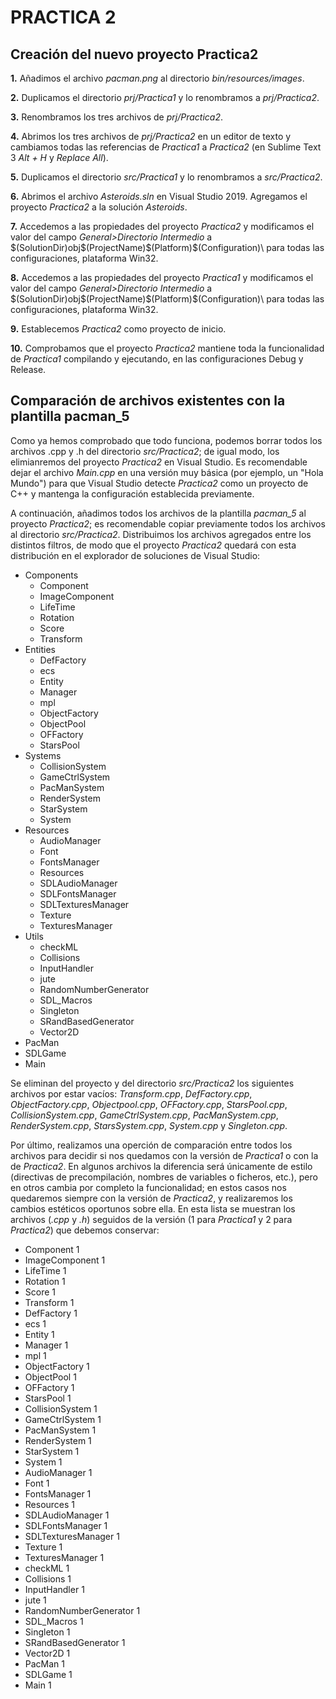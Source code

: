 # PRACTICA 2

## Creación del nuevo proyecto Practica2

**1.** Añadimos el archivo _pacman.png_ al directorio _bin/resources/images_.

**2.** Duplicamos el directorio _prj/Practica1_ y lo renombramos a _prj/Practica2_.

**3.** Renombramos los tres archivos de _prj/Practica2_.

**4.** Abrimos  los tres archivos de _prj/Practica2_ en un editor de texto y cambiamos todas las referencias de _Practica1_ a _Practica2_ (en Sublime Text 3 _Alt + H_ y _Replace All_).

**5.** Duplicamos el directorio _src/Practica1_ y lo renombramos a _src/Practica2_.

**6.** Abrimos el archivo _Asteroids.sln_ en Visual Studio 2019. Agregamos el proyecto _Practica2_ a la solución _Asteroids_.

**7.** Accedemos a las propiedades del proyecto _Practica2_ y modificamos el valor del campo _General>Directorio Intermedio_ a $(SolutionDir)obj\$(ProjectName)\$(Platform)\$(Configuration)\ para todas las configuraciones, plataforma Win32.

**8.** Accedemos a las propiedades del proyecto _Practica1_ y modificamos el valor del campo _General>Directorio Intermedio_ a $(SolutionDir)obj\$(ProjectName)\$(Platform)\$(Configuration)\ para todas las configuraciones, plataforma Win32.

**9.** Establecemos _Practica2_ como proyecto de inicio.

**10.** Comprobamos que el proyecto _Practica2_ mantiene toda la funcionalidad de _Practica1_  compilando y ejecutando, en las configuraciones Debug y Release.


## Comparación de archivos existentes con la plantilla pacman_5

Como ya hemos comprobado que todo funciona, podemos borrar todos los archivos .cpp y .h del directorio _src/Practica2_; de igual modo, los elimianremos del proyecto _Practica2_ en Visual Studio. Es recomendable dejar el archivo _Main.cpp_ en una versión muy básica (por ejemplo, un "Hola Mundo") para que Visual Studio detecte _Practica2_ como un proyecto de C++ y mantenga la configuración establecida previamente.

A continuación, añadimos todos los archivos de la plantilla _pacman_5_ al proyecto _Practica2_; es recomendable copiar previamente todos los archivos al directorio _src/Practica2_. Distribuimos los archivos agregados entre los distintos filtros, de modo que el proyecto _Practica2_ quedará con esta distribución en el explorador de soluciones de Visual Studio:

* Components
	* Component
	* ImageComponent
	* LifeTime
	* Rotation
	* Score
	* Transform
* Entities
	* DefFactory
	* ecs
	* Entity
	* Manager
	* mpl
	* ObjectFactory
	* ObjectPool
	* OFFactory
	* StarsPool
* Systems
	* CollisionSystem
	* GameCtrlSystem
	* PacManSystem
	* RenderSystem
	* StarSystem
	* System
* Resources
	* AudioManager
	* Font
	* FontsManager
	* Resources
	* SDLAudioManager
	* SDLFontsManager
	* SDLTexturesManager
	* Texture
	* TexturesManager
* Utils
	* checkML
	* Collisions
	* InputHandler
	* jute
	* RandomNumberGenerator
	* SDL_Macros
	* Singleton
	* SRandBasedGenerator
	* Vector2D
* PacMan
* SDLGame
* Main

Se eliminan del proyecto y del directorio _src/Practica2_ los siguientes archivos por estar vacíos: _Transform.cpp_, _DefFactory.cpp_, _ObjectFactory.cpp_, _Objectpool.cpp_, _OFFactory.cpp_, _StarsPool.cpp_, _CollisionSystem.cpp_, _GameCtrlSystem.cpp_, _PacManSystem.cpp_, _RenderSystem.cpp_, _StarsSystem.cpp_, _System.cpp_ y _Singleton.cpp_.

Por último, realizamos una operción de comparación entre todos los archivos para decidir si nos quedamos con la versión de _Practica1_ o con la de _Practica2_. En algunos archivos la diferencia será únicamente de estilo (directivas de precompilación, nombres de variables o ficheros, etc.), pero en otros cambia por completo la funcionalidad; en estos casos nos quedaremos siempre con la versión de _Practica2_, y realizaremos los cambios estéticos oportunos sobre ella. En esta lista se muestran los archivos (_.cpp_ y _.h_) seguidos de la versión (1 para _Practica1_ y 2 para _Practica2_) que debemos conservar:

* Component					1
* ImageComponent			1
* LifeTime					1
* Rotation					1
* Score						1
* Transform					1
* DefFactory				1
* ecs						1
* Entity					1
* Manager					1
* mpl						1
* ObjectFactory				1
* ObjectPool				1
* OFFactory					1
* StarsPool					1
* CollisionSystem			1
* GameCtrlSystem			1
* PacManSystem				1
* RenderSystem				1
* StarSystem				1
* System					1
* AudioManager				1
* Font						1
* FontsManager				1
* Resources					1
* SDLAudioManager			1
* SDLFontsManager			1
* SDLTexturesManager		1
* Texture					1
* TexturesManager			1
* checkML					1
* Collisions				1
* InputHandler				1
* jute						1
* RandomNumberGenerator		1
* SDL_Macros				1
* Singleton					1
* SRandBasedGenerator		1
* Vector2D					1
* PacMan					1
* SDLGame					1
* Main						1

